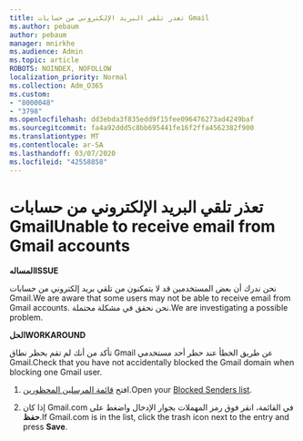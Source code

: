 ```yaml
---
title: تعذر تلقي البريد الإلكتروني من حسابات Gmail
ms.author: pebaum
author: pebaum
manager: mnirkhe
ms.audience: Admin
ms.topic: article
ROBOTS: NOINDEX, NOFOLLOW
localization_priority: Normal
ms.collection: Adm_O365
ms.custom:
- "8000048"
- "3798"
ms.openlocfilehash: dd3ebda3f835edd9f15fee096476273ad4249baf
ms.sourcegitcommit: fa4a92ddd5c8bb695441fe16f2ffa4562382f900
ms.translationtype: MT
ms.contentlocale: ar-SA
ms.lasthandoff: 03/07/2020
ms.locfileid: "42558858"
---
```

# <a name="unable-to-receive-email-from-gmail-accounts"></a><span data-ttu-id="edfc1-102">تعذر تلقي البريد الإلكتروني من حسابات Gmail</span><span class="sxs-lookup"><span data-stu-id="edfc1-102">Unable to receive email from Gmail accounts</span></span>

<span data-ttu-id="edfc1-103">**المساله**</span><span class="sxs-lookup"><span data-stu-id="edfc1-103">**ISSUE**</span></span>

<span data-ttu-id="edfc1-104">نحن ندرك أن بعض المستخدمين قد لا يتمكنون من تلقي بريد إلكتروني من حسابات Gmail.</span><span class="sxs-lookup"><span data-stu-id="edfc1-104">We are aware that some users may not be able to receive email from Gmail accounts.</span></span> <span data-ttu-id="edfc1-105">نحن نحقق في مشكلة محتملة.</span><span class="sxs-lookup"><span data-stu-id="edfc1-105">We are investigating a possible problem.</span></span>

<span data-ttu-id="edfc1-106">**الحل**</span><span class="sxs-lookup"><span data-stu-id="edfc1-106">**WORKAROUND**</span></span>

<span data-ttu-id="edfc1-107">تأكد من أنك لم تقم بحظر نطاق Gmail عن طريق الخطأ عند حظر أحد مستخدمي Gmail.</span><span class="sxs-lookup"><span data-stu-id="edfc1-107">Check that you have not accidentally blocked the Gmail domain when blocking one Gmail user.</span></span>

1. <span data-ttu-id="edfc1-108">افتح [قائمة المرسلين المحظورين](https://go.microsoft.com/fwlink/?linkid=2121010).</span><span class="sxs-lookup"><span data-stu-id="edfc1-108">Open your [Blocked Senders list](https://go.microsoft.com/fwlink/?linkid=2121010).</span></span>

2. <span data-ttu-id="edfc1-109">إذا كان Gmail.com في القائمة، انقر فوق رمز المهملات بجوار الإدخال واضغط على **حفظ**.</span><span class="sxs-lookup"><span data-stu-id="edfc1-109">If Gmail.com is in the list, click the trash icon next to the entry and press **Save**.</span></span>
